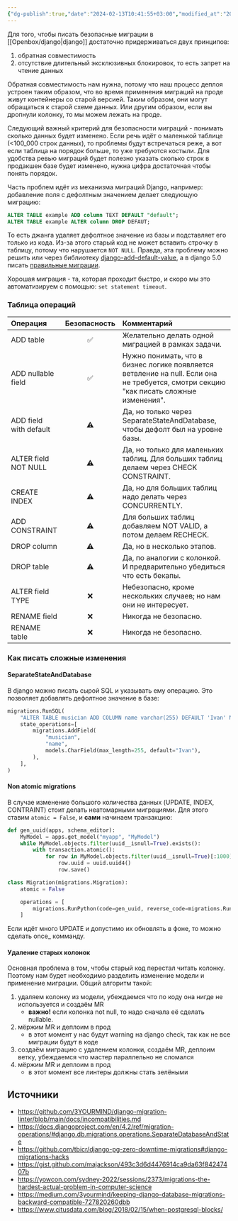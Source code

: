 ```yaml
---
{"dg-publish":true,"date":"2024-02-13T10:41:55+03:00","modified_at":"2024-02-13T10:42:17+03:00","dg-path":"/django migrations.md","permalink":"/django-migrations/","dgPassFrontmatter":true}
---
```



Для того, чтобы писать безопасные миграции в [[Openbox/django\|django]] достаточно придерживаться двух принципов:
1. обратная совместимость
2. отсутствие длительный эксклюзивных блокировок, то есть запрет на чтение данных

Обратная совместимость нам нужна, потому что наш процесс деплоя устроен таким образом, что во время применения миграций на проде живут контейнеры со старой версией. Таким образом, они могут обращаться к старой схеме данных. Или другим образом, если вы дропнули колонку, то мы можем лежать на проде.

Следующий важный критерий для безопасности миграций - понимать сколько данных будет изменено. Если речь идёт о маленькой таблице (<100_000 строк данных), то проблемы будут встречаться реже, а вот если таблица на порядок больше, то уже требуются костыли. Для удобства ревью миграций будет полезно указать сколько строк в продакшен базе будет изменено, нужна цифра достаточная чтобы понять порядок. 

Часть проблем идёт из механизма миграций Django, например: добавление поля с дефолтным значением делает следующую миграцию:
```sql
ALTER TABLE example ADD column TEXT DEFAULT "default";
ALTER TABLE example ALTER column DROP DEFAUT;
```
То есть джанга удаляет дефолтное значение из базы и подставляет его только из кода. Из-за этого старый код не может вставить строчку в таблицу, потому что нарушается `NOT NULL`. Правда, эта проблему можно решить или через библиотеку [django-add-default-value](https://pypi.org/project/django-add-default-value/), а в django 5.0 писать [правильные миграции](https://docs.djangoproject.com/en/dev/releases/5.0/#database-computed-default-values).   

Хорошая миграция - та, которая проходит быстро, и скоро мы это автоматизируем с помощью: `set statement timeout`.

### Таблица операций

|Операция |Безопасность |Комментарий|
|:--|:--:|:--|
|ADD table |✅ |Желательно делать одной миграцией в рамках задачи.|
|ADD nullable field|✅ |Нужно понимать, что в бизнес логике появляется ветвление на null. Если она не требуется, смотри секцию "как писать сложные изменения".|
|ADD field with default|⚠️|Да, но только через SeparateStateAndDatabase, чтобы дефолт был на уровне базы. |
|ALTER field NOT NULL |⚠️|Да, но только для маленьких таблиц. Для больших таблиц делаем через CHECK CONSTRAINT. |
|CREATE INDEX|⚠️ |Да, но для больших таблиц надо делать через CONCURRENTLY.|
|ADD CONSTRAINT |⚠️ |Для больших таблиц добавляем NOT VALID, а потом делаем RECHECK.|
|DROP column|⚠️ |Да, но в несколько этапов.|
|DROP table|⚠️|Да, по аналогии с колонкой. И предварительно убедиться что есть бекапы. |
|ALTER field TYPE|❌ |Небезопасно, кроме нескольких случаев; но нам они не интересует.|
|RENAME field |❌ |Никогда не безопасно. |
|RENAME table|❌|Никогда не безопасно. |


### Как писать сложные изменения

#### SeparateStateAndDatabase

В django можно писать сырой SQL и указывать ему операцию. Это позволяет добавлять дефолтное значение в базе:
```python
migrations.RunSQL(
    "ALTER TABLE musician ADD COLUMN name varchar(255) DEFAULT 'Ivan' NOT NULL;",
    state_operations=[
        migrations.AddField(
            "musician",
            "name",
            models.CharField(max_length=255, default="Ivan"),
        ),
    ],
)
```

#### Non atomic migrations

В случае изменение большого количества данных (UPDATE, INDEX, CONTRAINT) стоит делать неатомарными миграциями. Для этого ставим `atomic = False`, и **сами** начинаем транзакцию:
```python
def gen_uuid(apps, schema_editor):
    MyModel = apps.get_model("myapp", "MyModel")
    while MyModel.objects.filter(uuid__isnull=True).exists():
        with transaction.atomic():
            for row in MyModel.objects.filter(uuid__isnull=True)[:1000]:
                row.uuid = uuid.uuid4()
                row.save()

class Migration(migrations.Migration):
    atomic = False

    operations = [
        migrations.RunPython(code=gen_uuid, reverse_code=migrations.RunPython.noop),
    ]
```

Если идёт много UPDATE и допустимо их обновлять в фоне, то можно сделать once_ комманду.

#### Удаление старых колонок

Основная проблема в том, чтобы старый код перестал читать колонку. Поэтому нам будет необходимо разделить изменение модели и применение миграции. Общий алгоритм такой:
1. удаляем колонку из модели, убеждаемся что по коду она нигде не используется и создаём MR
    * **важно!** если колонка not null, то надо сначала её сделать nullable.
1. мёржим MR и деплоим в прод
    * в этот момент у нас будут warning на django check, так как не все миграции будут в коде
1. создаём миграцию с удалением колонки, создаём MR, деплоим ветку, убеждаемся что мастер параллельно не сломался
1. мёржим MR и деплоим в прод
    * в этот момент все линтеры должны стать зелёными


## Источники

- https://github.com/3YOURMIND/django-migration-linter/blob/main/docs/incompatibilities.md
- https://docs.djangoproject.com/en/4.2/ref/migration-operations/#django.db.migrations.operations.SeparateDatabaseAndState
- https://github.com/tbicr/django-pg-zero-downtime-migrations#django-migrations-hacks
- https://gist.github.com/majackson/493c3d6d4476914ca9da63f84247407b
- https://yowcon.com/sydney-2022/sessions/2373/migrations-the-hardest-actual-problem-in-computer-science
- https://medium.com/3yourmind/keeping-django-database-migrations-backward-compatible-727820260dbb
- https://www.citusdata.com/blog/2018/02/15/when-postgresql-blocks/
